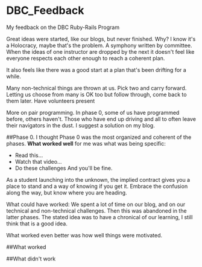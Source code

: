 # DBC_Feedback
My feedback on the DBC Ruby-Rails Program

Great ideas were started, like our blogs, but never finished.  Why?  I know it's a Holocracy, maybe that's the problem.  A symphony written by committee.  When the ideas of one instructor are dropped by the next it doesn't feel like everyone respects each other enough to reach a coherent plan.  

It also feels like there was a good start at a plan that's been drifting for a while.  

Many non-technical things are thrown at us.  Pick two and carry forward.  Letting us choose from many is OK too but follow through, come back to them later. Have volunteers present 

More on pair programming.   In phase 0, some of us have programmed before, others haven't.  Those who have end up driving and all to often leave their navigators in the dust.  I suggest a solution on my blog. 

##Phase 0.
I thought Phase 0 was the most organized and coherent of the phases.  **What worked well** for me was what was being specific:
* Read this...
* Watch that video...
* Do these challenges
And you'll be fine.

As a student launching into the unknown, the implied contract gives you a place to stand and a way of knowing if you get it. Embrace the confusion along the way, but know where you are heading.

What could have worked:  We spent a lot of time on our blog, and on our technical and non-technical challenges.  Then this was abandoned in the latter phases.  The stated idea was to have a chronical of our learning, I still think that is a good idea.

What worked even better was how well things were motivated.  


##What worked


##What didn't work


